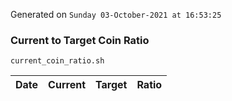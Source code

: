 Generated on `Sunday 03-October-2021 at 16:53:25`

### Current to Target Coin Ratio
`current_coin_ratio.sh`

Date|Current|Target|Ratio
---|---|---|---

